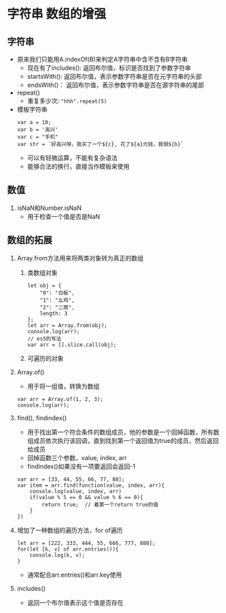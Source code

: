 # 字符串 数组的增强

## 字符串
* 原来我们只能用A.indexOf(B)来判定A字符串中含不含有B字符串
    * 现在有了includes(): 返回布尔值，标识是否找到了参数字符串
    * startsWith(): 返回布尔值，表示参数字符串是否在元字符串的头部
    * endsWith()： 返回布尔值，表示参数字符串是否在源字符串的尾部
* repeat()
    * 重复多少次: `"hhh".repeat(5)`
* 模板字符串
    ```
    var a = 10;
    var b = '高兴'
    var c = "手机"
    var str = `好高兴呀，我买了一个${c}, 花了${a}元钱，我很${b}`
    ```
    * 可以有轻微运算，不能有复杂语法
    * 能够合法的换行，直接当作模板来使用
    
## 数值
1. isNaN和Number.isNaN
    * 用于检查一个值是否是NaN
    
## 数组的拓展
1. Array.from方法用来将两类对象转为真正的数组
    1. 类数组对象
        ```
        let obj = {
            "0": "白板",
            "1": "幺鸡",
            "2": "二筒",
            length: 3
        };
        let arr = Array.from(obj);
        console.log(arr);
        // es5的写法
        var arr = [].slice.call(obj);
        ```
    2. 可遍历的对象  
    
2. Array.of()
    * 用于将一组值，转换为数组  
    ```
    var arr = Array.of(1, 2, 3);
    console.log(arr);
    ```
3. find(), findindex()   
    * 用于找出第一个符合条件的数组成员，他的参数是一个回掉函数，所有数组成员依次执行该回调，直到找到第一个返回值为true的成员，然后返回给成员
    * 回掉函数三个参数，value, index, arr
    * findindex()如果没有一项要返回会返回-1
    ```
    var arr = [33, 44, 55, 66, 77, 88];
    var item = arr.find(function(value, index, arr){
        console.log(value, index, arr)
        if(value % 5 == 0 && value % 6 == 0){
            return true;  // 着第一个return true的值
        }
    })
    ```
4. 增加了一种数组的遍历方法，for of遍历
    ```
    let arr = [222, 333, 444, 55, 666, 777, 888];
    for(let [k, v] of arr.entries()){
        console.log(k, v);
    }
    ```
    * 通常配合arr.entries()和arr.key使用    
    
5. includes()
    * 返回一个布尔值表示这个值是否存在   
    
    
    
    
    
    
    
    
    
    
    
    
    
    
    
    
    
    
    